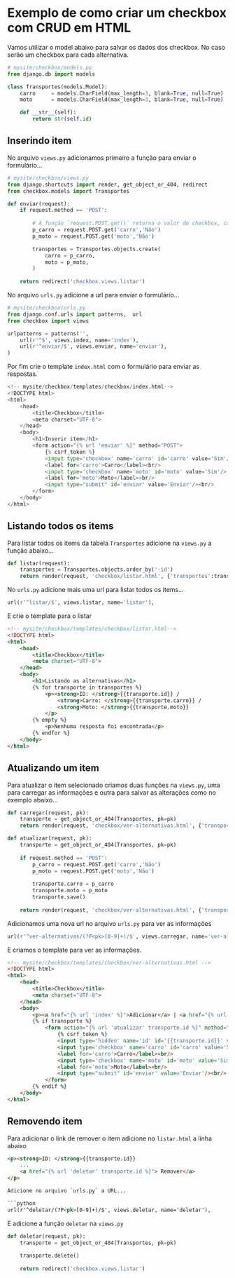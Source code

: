Exemplo de como criar um checkbox com CRUD em HTML
===

Vamos utilizar o model abaixo para salvar os dados dos checkbox. No caso serão um checkbox para cada alternativa.

```python
# mysite/checkbox/models.py
from django.db import models

class Transportes(models.Model):
    carro     = models.CharField(max_length=3, blank=True, null=True)
    moto      = models.CharField(max_length=3, blank=True, null=True)

    def __str__(self):
        return str(self.id)
```

Inserindo item
---

No arquivo `views.py` adicionamos primeiro a função para enviar o formulário...

```python
# mysite/checkbox/views.py
from django.shortcuts import render, get_object_or_404, redirect
from checkbox.models import Transportes

def enviar(request):
    if request.method == 'POST':
        
        # A função `request.POST.get()` retorna o valor do checkbox, caso o checkbox não seja selecionado retorna o valor 'Não'
        p_carro = request.POST.get('carro','Não')
        p_moto = request.POST.get('moto','Não')

        transportes = Transportes.objects.create(
            carro = p_carro,
            moto = p_moto,
        )
            
    return redirect('checkbox.views.listar')
```

No arquivo `urls.py` adicione a url para enviar o formulário...

```python
# mysite/checkbox/urls.py
from django.conf.urls import patterns,  url
from checkbox import views

urlpatterns = patterns('',
    url(r'^$', views.index, name='index'),
    url(r'^enviar/$', views.enviar, name='enviar'),
)
```

Por fim crie o template `index.html` com o formulário para enviar as respostas.

```python
<!-- mysite/checkbox/templates/checkbox/index.html-->
<!DOCTYPE html>
<html>
    <head>
        <title>Checkbox</title>
        <meta charset="UTF-8">
    </head>
    <body>        
        <h1>Inserir item</h1>
        <form action="{% url 'enviar' %}" method="POST">
            {% csrf_token %}
            <input type='checkbox' name='carro' id='carro' value='Sim'/>
            <label for='carro'>Carro</label><br/>
            <input type='checkbox' name='moto' id='moto' value='Sim'/>
            <label for='moto'>Moto</label><br/>
            <input type="submit" id='enviar' value='Enviar'/><br/>
        </form>
    </body>
</html>
```


Listando todos os items
---

Para listar todos os items da tabela `Transportes` adicione na `views.py` a função abaixo...

```python
def listar(request):
    transportes = Transportes.objects.order_by('-id')
    return render(request, 'checkbox/listar.html', {'transportes':transportes})
```

No `urls.py` adicione mais uma url para listar todos os items...

```python
url(r'^listar/$', views.listar, name='listar'),
```

E crie o template para o listar

```html
<!-- mysite/checkbox/templates/checkbox/listar.html-->
<!DOCTYPE html>
<html>
    <head>
        <title>Checkbox</title>
        <meta charset="UTF-8">
    </head>
    <body>
        <h1>Listando as alternativas</h1>
        {% for transporte in transportes %}
            <p><strong>ID: </strong>{{transporte.id}} / 
                <strong>Carro: </strong>{{transporte.carro}} / 
                <strong>Moto: </strong>{{transporte.moto}}
            </p>
        {% empty %}
            <p>Nenhuma resposta foi encontrada</p>
        {% endfor %}
    </body>
</html>
```


Atualizando um item
---

Para atualizar o item selecionado criamos duas funções na `views.py`, uma para carregar as informações e outra para 
salvar as alterações como no exemplo abaixo...

```python
def carregar(request, pk):
    transporte = get_object_or_404(Transportes, pk=pk)
    return render(request, 'checkbox/ver-alternativas.html', {'transporte': transporte})

def atualizar(request, pk):
    transporte = get_object_or_404(Transportes, pk=pk)
    
    if request.method == 'POST':
        p_carro = request.POST.get('carro','Não')
        p_moto = request.POST.get('moto','Não')
                
        transporte.carro = p_carro
        transporte.moto = p_moto
        transporte.save()
        
    return render(request, 'checkbox/ver-alternativas.html', {'transporte': transporte})
```

Adicionamos uma nova url no arquivo `urls.py` para ver as informações

```python
url(r'^ver-alternativas/(?P<pk>[0-9]+)/$', views.carregar, name='ver-alternativas'),
```

E criamos o template para ver as informações.

```html
<!-- mysite/checkbox/templates/checkbox/ver-alternativas.html -->
<!DOCTYPE html>
<html>
    <head>
        <title>Checkbox</title>
        <meta charset="UTF-8">
    </head>
    <body>
        <p><a href="{% url 'index' %}">Adicionar</a> | <a href="{% url 'listar' %}">Listar</a> | </p>
        {% if transporte %}
            <form action="{% url 'atualizar' transporte.id %}" method="POST">
                {% csrf_token %}
                <input type='hidden' name='id' id='{{transporte.id}}' value='{{ transporte.id }}'/>
                <input type='checkbox' name='carro' id='carro' value='Sim' {% if transporte.carro == "Sim" %} checked {% endif %}/>
                <label for='carro'>Carro</label><br/>
                <input type='checkbox' name='moto' id='moto' value='Sim' {% if transporte.moto == "Sim" %} checked {% endif %}/>
                <label for='moto'>Moto</label><br/>
                <input type="submit" id='enviar' value='Enviar'/><br/>
            </form>
        {% endif %}
    </body>
</html>
```


Removendo item
---

Para adicionar o link de remover o item adicione no `listar.html` a linha abaixo

```html
<p><strong>ID: </strong>{{transporte.id}}
    ...
    <a href="{% url 'deletar' transporte.id %}"> Remover</a>
</p>

Adicione no arquivo `urls.py` a URL...

```python
url(r'^deletar/(?P<pk>[0-9]+)/$', views.deletar, name='deletar'),
```

E adicione a função `deletar` na `views.py`

```python
def deletar(request, pk):
    transporte = get_object_or_404(Transportes, pk=pk)
    
    transporte.delete()
    
    return redirect('checkbox.views.listar')
```